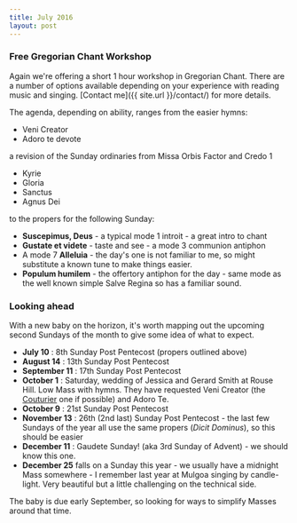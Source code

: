 ```yaml
---
title: July 2016
layout: post
---
```


### Free Gregorian Chant Workshop

Again we're offering a short 1 hour workshop in Gregorian Chant.  There are a number of options available depending on your experience with reading music and singing.  [Contact me]({{ site.url }}/contact/) for more details.

The agenda, depending on ability, ranges from the easier hymns:

 * Veni Creator
 * Adoro te devote

a revision of the Sunday ordinaries from Missa Orbis Factor and Credo 1

 * Kyrie
 * Gloria
 * Sanctus
 * Agnus Dei

to the propers for the following Sunday:

 * **Suscepimus, Deus** - a typical mode 1 introit - a great intro to chant
 * **Gustate et videte** - taste and see - a mode 3 communion antiphon
 * A mode 7 **Alleluia** - the day's one is not familiar to me, so might substitute a known tune to make things easier.
 * **Populum humilem** - the offertory antiphon for the day - same mode as the well known simple Salve Regina so has a familiar sound.

### Looking ahead

With a new baby on the horizon, it's worth mapping out the upcoming second Sundays of the month to give some idea of what to expect.

 * **July 10** : 8th Sunday Post Pentecost (propers outlined above)
 * **August 14** : 13th Sunday Post Pentecost
 * **September 11** : 17th Sunday Post Pentecost
 * **October 1** : Saturday, wedding of Jessica and Gerard Smith at Rouse Hill. Low Mass with hymns. They have requested Veni Creator (the [Couturier](http://www.ccwatershed.org/blog/2016/may/14/veni-creator-chant-plus-polyphony-couturier/) one if possible) and Adoro Te.
 * **October 9** : 21st Sunday Post Pentecost
 * **November 13** : 26th (2nd last) Sunday Post Pentecost - the last few Sundays of the year all use the same propers (_Dicit Dominus_), so this should be easier
 * **December 11** : Gaudete Sunday! (aka 3rd Sunday of Advent) - we should know this one.
 * **December 25** falls on a Sunday this year - we usually have a midnight Mass somewhere - I remember last year at Mulgoa singing by candle-light.  Very beautiful but a little challenging on the technical side.

The baby is due early September, so looking for ways to simplify Masses around that time.

